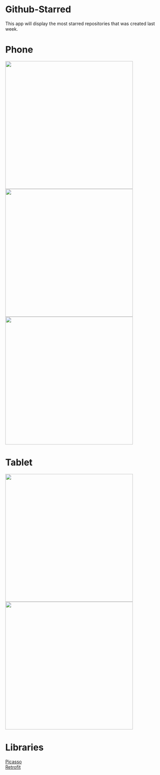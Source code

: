 # Github-Starred
This app will display the most starred repositories that was created last week. 

# Phone

<img src="http://i.imgur.com/OluqXdL.png" width="400">
<img src="http://i.imgur.com/7QnZ65X.png" width="400">
<img src="http://i.imgur.com/T1eqLKj.png" width="400">

# Tablet
<img src="http://i.imgur.com/HCTxYrq.png" width="400">
<img src="http://i.imgur.com/baiVwer.png" width="400">

# Libraries
[Picasso](http://square.github.io/picasso/) <br/>
[Retrofit](http://square.github.io/retrofit/)

